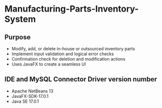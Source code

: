 # Manufacturing-Parts-Inventory-System

## Purpose
- Modify, add, or delete in-house or outsourced inventory parts
- Implement input validation and logical error checks
- Confirmation check for deletion and modification actions
- Uses JavaFX to create a seamless UI 

## IDE and MySQL Connector Driver version number
- Apache NetBeans 13
- JavaFX-SDK-17.0.1
- Java SE 17.0.1

